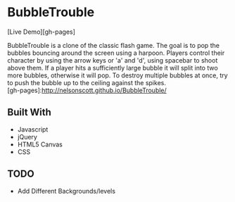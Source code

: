 # BubbleTrouble

[Live Demo][gh-pages]

BubbleTrouble is a clone of the classic flash game.  The goal is to pop the bubbles bouncing around the screen using a harpoon.  Players control their character by using the arrow keys or 'a' and 'd', using spacebar to shoot above them.  If a player hits a sufficiently large bubble it will split into two more bubbles, otherwise it will pop.  To destroy multiple bubbles at once, try to push the bubble up to the ceiling against the spikes.  
[gh-pages]:http://nelsonscott.github.io/BubbleTrouble/

## Built With

* Javascript
* jQuery
* HTML5 Canvas
* CSS

## TODO
* Add Different Backgrounds/levels
